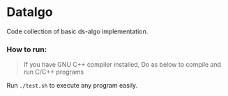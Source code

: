 # Datalgo

Code collection of basic ds-algo implementation.

### How to run:

> If you have GNU C++ compiler installed,
> Do as below to compile and run C/C++ programs

Run `./test.sh` to execute any program easily.

